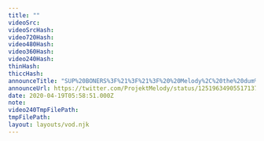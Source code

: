 ```yaml
---
title: ""
videoSrc: 
videoSrcHash: 
video720Hash: 
video480Hash: 
video360Hash: 
video240Hash: 
thinHash: 
thiccHash: 
announceTitle: "SUP%20BONERS%3F%21%3F%21%3F%20%20Melody%2C%20the%20dum%2C%20was%20up%20all%20night%20watching%20anime%2C%20so%20she%27s%20dead%20ass%20asleep...%20THE%20FOOL%21%20Now%20is%20Melware%27s%20time%20to%20shine%21%21"
announceUrl: https://twitter.com/ProjektMelody/status/1251963490551713792
date: 2020-04-19T05:58:51.000Z
note: 
video240TmpFilePath: 
tmpFilePath: 
layout: layouts/vod.njk
---
```

